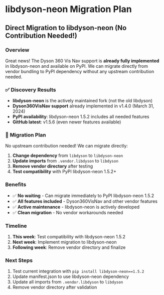 # libdyson-neon Migration Plan

## Direct Migration to libdyson-neon (No Contribution Needed!)

### Overview

Great news! The Dyson 360 Vis Nav support is **already fully implemented** in libdyson-neon and available on PyPI. We can migrate directly from vendor bundling to PyPI dependency without any upstream contribution needed.

### ✅ **Discovery Results**

- **libdyson-neon** is the actively maintained fork (not the old libdyson)
- **Dyson360VisNav support** already implemented in v1.4.0 (March 31, 2024)
- **PyPI availability**: libdyson-neon 1.5.2 includes all needed features
- **GitHub latest**: v1.5.6 (even newer features available)

### 🎯 **Migration Plan**

No upstream contribution needed! We can migrate directly:

1. **Change dependency** from `libdyson` to `libdyson-neon`
2. **Update imports** from `.vendor.libdyson` to `libdyson`
3. **Remove vendor directory** after testing
4. **Test compatibility** with PyPI libdyson-neon 1.5.2+

### Benefits

- ✅ **No waiting** - Can migrate immediately to PyPI libdyson-neon 1.5.2
- ✅ **All features included** - Dyson360VisNav and other vendor features
- ✅ **Active maintenance** - libdyson-neon is actively developed
- ✅ **Clean migration** - No vendor workarounds needed

### Timeline

1. **This week**: Test compatibility with libdyson-neon 1.5.2
2. **Next week**: Implement migration to libdyson-neon
3. **Following week**: Remove vendor directory and finalize

### Next Steps

1. Test current integration with `pip install libdyson-neon==1.5.2`
2. Update manifest.json to use libdyson-neon dependency
3. Update all imports from `.vendor.libdyson` to `libdyson`
4. Remove vendor directory after validation

